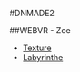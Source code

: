 #DNMADE2

##WEBVR - Zoe

* [Texture](https://zoensaama.github.io/web_VR/vr_texture.html)
* [Labyrinthe](https://zoensaama.github.io/web_VR/labyrinthe.html)













